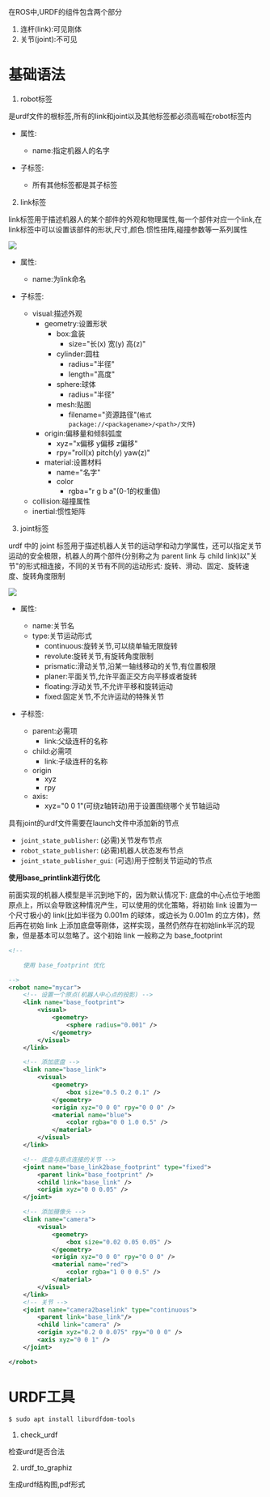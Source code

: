 在ROS中,URDF的组件包含两个部分
1. 连杆(link):可见刚体
2. 关节(joint):不可见

# 基础语法

1. robot标签

是urdf文件的根标签,所有的link和joint以及其他标签都必须高喊在robot标签内

* 属性:
	* name:指定机器人的名字

* 子标签:
	* 所有其他标签都是其子标签

2. link标签

link标签用于描述机器人的某个部件的外观和物理属性,每一个部件对应一个link,在link标签中可以设置该部件的形状,尺寸,颜色.惯性扭阵,碰撞参数等一系列属性

![](C-URDF语法-link.png)

* 属性:
	* name:为link命名

* 子标签:
	* visual:描述外观
		* geometry:设置形状
			* box:盒装
				* size="长(x) 宽(y) 高(z)"
			* cylinder:圆柱
				* radius="半径"
				* length="高度"
			* sphere:球体
				* radius="半径"
			* mesh:贴图
				* filename="资源路径"(`格式package://<packagename>/<path>/文件`)
		* origin:偏移量和倾斜弧度
			* xyz="x偏移 y偏移 z偏移"
			* rpy="roll(x) pitch(y) yaw(z)"
		* material:设置材料
			* name="名字"
			* color
				* rgba="r g b a"(0-1的权重值)
	* collision:碰撞属性
	* inertial:惯性矩阵


3. joint标签

urdf 中的 joint 标签用于描述机器人关节的运动学和动力学属性，还可以指定关节运动的安全极限，机器人的两个部件(分别称之为 parent link 与 child link)以"关节"的形式相连接，不同的关节有不同的运动形式: 旋转、滑动、固定、旋转速度、旋转角度限制

![](C-URDF语法-joint.png)

* 属性:
	* name:关节名
	* type:关节运动形式
		* continuous:旋转关节,可以绕单轴无限旋转
		* revolute:旋转关节,有旋转角度限制
		* prismatic:滑动关节,沿某一轴线移动的关节,有位置极限
		* planer:平面关节,允许平面正交方向平移或者旋转
		* floating:浮动关节,不允许平移和旋转运动
		* fixed:固定关节,不允许运动的特殊关节

* 子标签:
	* parent:必需项
		* link:父级连杆的名称
	* child:必需项
		* link:子级连杆的名称
	* origin
		* xyz
		* rpy
	* axis:
		* xyz="0 0 1"(可绕z轴转动)用于设置围绕哪个关节轴运动


具有joint的urdf文件需要在launch文件中添加新的节点
* `joint_state_publisher`: (必需)关节发布节点
* `robot_state_publisher`: (必需)机器人状态发布节点
* `joint_state_publisher_gui`: (可选)用于控制关节运动的节点


**使用base_printlink进行优化**

前面实现的机器人模型是半沉到地下的，因为默认情况下: 底盘的中心点位于地图原点上，所以会导致这种情况产生，可以使用的优化策略，将初始 link 设置为一个尺寸极小的 link(比如半径为 0.001m 的球体，或边长为 0.001m 的立方体)，然后再在初始 link 上添加底盘等刚体，这样实现，虽然仍然存在初始link半沉的现象，但是基本可以忽略了。这个初始 link 一般称之为 base_footprint

```xml
<!--

    使用 base_footprint 优化

-->
<robot name="mycar">
    <!-- 设置一个原点(机器人中心点的投影) -->
    <link name="base_footprint">
        <visual>
            <geometry>
                <sphere radius="0.001" />
            </geometry>
        </visual>
    </link>

    <!-- 添加底盘 -->
    <link name="base_link">
        <visual>
            <geometry>
                <box size="0.5 0.2 0.1" />
            </geometry>
            <origin xyz="0 0 0" rpy="0 0 0" />
            <material name="blue">
                <color rgba="0 0 1.0 0.5" />
            </material>
        </visual>
    </link>

    <!-- 底盘与原点连接的关节 -->
    <joint name="base_link2base_footprint" type="fixed">
        <parent link="base_footprint" />
        <child link="base_link" />
        <origin xyz="0 0 0.05" />
    </joint>

    <!-- 添加摄像头 -->
    <link name="camera">
        <visual>
            <geometry>
                <box size="0.02 0.05 0.05" />
            </geometry>
            <origin xyz="0 0 0" rpy="0 0 0" />
            <material name="red">
                <color rgba="1 0 0 0.5" />
            </material>
        </visual>
    </link>
    <!-- 关节 -->
    <joint name="camera2baselink" type="continuous">
        <parent link="base_link"/>
        <child link="camera" />
        <origin xyz="0.2 0 0.075" rpy="0 0 0" />
        <axis xyz="0 0 1" />
    </joint>

</robot>

```


# URDF工具

```bash
$ sudo apt install liburdfdom-tools
```

1. check_urdf

检查urdf是否合法

2. urdf_to_graphiz

生成urdf结构图,pdf形式


